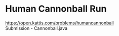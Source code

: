 # Human Cannonball Run  
https://open.kattis.com/problems/humancannonball  
Submission - Cannonball.java
